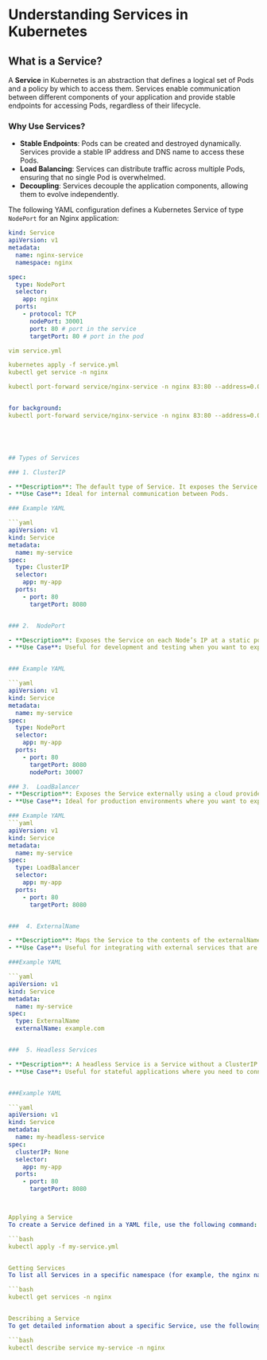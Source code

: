 # Understanding Services in Kubernetes

## What is a Service?

A **Service** in Kubernetes is an abstraction that defines a logical set of Pods and a policy by which to access them. Services enable communication between different components of your application and provide stable endpoints for accessing Pods, regardless of their lifecycle.

### Why Use Services?

- **Stable Endpoints**: Pods can be created and destroyed dynamically. Services provide a stable IP address and DNS name to access these Pods.
- **Load Balancing**: Services can distribute traffic across multiple Pods, ensuring that no single Pod is overwhelmed.
- **Decoupling**: Services decouple the application components, allowing them to evolve independently.




The following YAML configuration defines a Kubernetes Service of type `NodePort` for an Nginx application:

```yaml
kind: Service
apiVersion: v1
metadata:
  name: nginx-service
  namespace: nginx

spec:
  type: NodePort
  selector:
    app: nginx
  ports:
    - protocol: TCP
      nodePort: 30001
      port: 80 # port in the service
      targetPort: 80 # port in the pod

vim service.yml

kubernetes apply -f service.yml
kubectl get service -n nginx

kubectl port-forward service/nginx-service -n nginx 83:80 --address=0.0.0.0


for background: 
kubectl port-forward service/nginx-service -n nginx 83:80 --address=0.0.0.0  &     





## Types of Services

### 1. ClusterIP

- **Description**: The default type of Service. It exposes the Service on a cluster-internal IP. This means that the Service is only accessible from within the cluster.
- **Use Case**: Ideal for internal communication between Pods.

### Example YAML

```yaml
apiVersion: v1
kind: Service
metadata:
  name: my-service
spec:
  type: ClusterIP
  selector:
    app: my-app
  ports:
    - port: 80
      targetPort: 8080


### 2.  NodePort

- **Description**: Exposes the Service on each Node’s IP at a static port (the NodePort). You can access the Service from outside the cluster by requesting <NodeIP>:<NodePort>.
- **Use Case**: Useful for development and testing when you want to expose a service to external traffic.


### Example YAML

```yaml
apiVersion: v1
kind: Service
metadata:
  name: my-service
spec:
  type: NodePort
  selector:
    app: my-app
  ports:
    - port: 80
      targetPort: 8080
      nodePort: 30007

### 3.  LoadBalancer
- **Description**: Exposes the Service externally using a cloud provider’s load balancer. The cloud provider will automatically provision a load balancer and assign a public IP address to the Service.
- **Use Case**: Ideal for production environments where you want to expose your application to the internet.

### Example YAML
```yaml
apiVersion: v1
kind: Service
metadata:
  name: my-service
spec:
  type: LoadBalancer
  selector:
    app: my-app
  ports:
    - port: 80
      targetPort: 8080


###  4. ExternalName

- **Description**: Maps the Service to the contents of the externalName field (e.g., a DNS name). This Service type does not create a proxy or load balancer; it simply returns the external name.
- **Use Case**: Useful for integrating with external services that are not part of the Kubernetes cluster.

###Example YAML

```yaml
apiVersion: v1
kind: Service
metadata:
  name: my-service
spec:
  type: ExternalName
  externalName: example.com


###  5. Headless Services

- **Description**: A headless Service is a Service without a ClusterIP. It allows you to directly access the Pods without load balancing. This is useful for applications that require direct access to individual Pods, such as databases.
- **Use Case**: Useful for stateful applications where you need to connect to specific Pods.


###Example YAML

```yaml
apiVersion: v1
kind: Service
metadata:
  name: my-headless-service
spec:
  clusterIP: None
  selector:
    app: my-app
  ports:
    - port: 80
      targetPort: 8080



Applying a Service
To create a Service defined in a YAML file, use the following command:

```bash
kubectl apply -f my-service.yml


Getting Services
To list all Services in a specific namespace (for example, the nginx namespace), use the following command:

```bash
kubectl get services -n nginx


Describing a Service
To get detailed information about a specific Service, use the following command:

```bash
kubectl describe service my-service -n nginx



